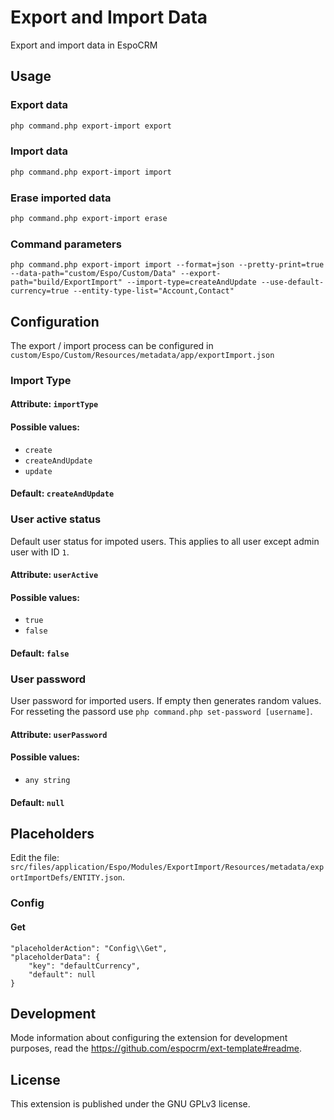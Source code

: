 # Export and Import Data

Export and import data in EspoCRM

## Usage

### Export data

```bash
php command.php export-import export
```

### Import data

```bash
php command.php export-import import
```

### Erase imported data

```bash
php command.php export-import erase
```

### Command parameters

```
php command.php export-import import --format=json --pretty-print=true --data-path="custom/Espo/Custom/Data" --export-path="build/ExportImport" --import-type=createAndUpdate --use-default-currency=true --entity-type-list="Account,Contact"
```

## Configuration

The export / import process can be configured in `custom/Espo/Custom/Resources/metadata/app/exportImport.json`

### Import Type

#### Attribute: `importType`

#### Possible values:

- `create`
- `createAndUpdate`
- `update`

#### Default: `createAndUpdate`

### User active status

Default user status for impoted users. This applies to all user except admin user with ID `1`.

#### Attribute: `userActive`

#### Possible values:
- `true`
- `false`

#### Default: `false`

### User password

User password for imported users.
If empty then generates random values. For resseting the passord use `php command.php set-password [username]`.

#### Attribute: `userPassword`

#### Possible values:
- `any string`

#### Default: `null`

## Placeholders

Edit the file: `src/files/application/Espo/Modules/ExportImport/Resources/metadata/exportImportDefs/ENTITY.json`.

### Config

#### Get

```
"placeholderAction": "Config\\Get",
"placeholderData": {
    "key": "defaultCurrency",
    "default": null
}
```

## Development

Mode information about configuring the extension for development purposes, read the https://github.com/espocrm/ext-template#readme.

## License

This extension is published under the GNU GPLv3 license.
